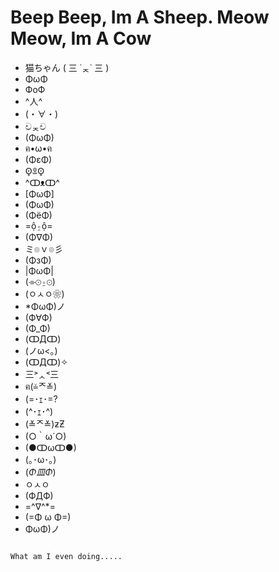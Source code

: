 <h1>Beep Beep, Im A Sheep. Meow Meow, Im A Cow</h1>

- 猫ちゃん ( 三 ˙ᆽ˙ 三 )
- ΦωΦ
- ФоФ
- ^人^
- (・∀・)
- චᆽච
- (ΦωΦ)
- ฅ•ω•ฅ
- (ΦεΦ)
- ʘ̥ꀾʘ̥
- ^ↀᴥↀ^
- [ΦωΦ]
- (ΦωΦ)
- (ΦёΦ)
- =ộ⍛ộ=
- (Φ∇Φ)
- ミ๏ｖ๏彡
- (ΦзΦ)
- |ΦωΦ|
- (⌯⊙⍛⊙)
- (ㅇㅅㅇ❀)
- *ΦωΦ)ノ
- (Ф∀Ф)
- (Φ_Φ)
- (ↀДↀ)
- (ノω<。)
- (ↀДↀ)✧
- 三˃ᆺ˂三
- ฅ(≚ᄌ≚)
- (=･ｪ･=?
- (^･ｪ･^)
- (≚ᄌ≚)ƶƵ
- (○｀ω´○)
- (●ↀωↀ●)
- (｡･ω･｡)
- (*Φ皿Φ*)
- ㅇㅅㅇ
- (ФДФ)
- =^∇^*=
- (=Φ ω Φ=)
- ΦωΦ)ノ

<code>
What am I even doing.....
</code>

